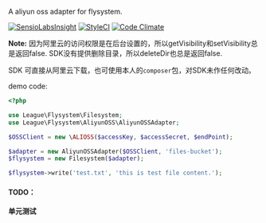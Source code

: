 A aliyun oss adapter for flysystem.

[![SensioLabsInsight](https://insight.sensiolabs.com/projects/a14a77b7-682e-4347-93bf-b822b3c4bb0e/big.png)](https://insight.sensiolabs.com/projects/a14a77b7-682e-4347-93bf-b822b3c4bb0e)
[![StyleCI](https://styleci.io/repos/42989215/shield)](https://styleci.io/repos/42989215)
[![Code Climate](https://codeclimate.com/github/twn39/flysystem-aliyun-oss/badges/gpa.svg)](https://codeclimate.com/github/twn39/flysystem-aliyun-oss)

**Note:** 因为阿里云的访问权限是在后台设置的，所以getVisibility和setVisibility总是返回false. SDK没有提供删除目录，所以deleteDir也总是返回false.

SDK 可直接从阿里云下载，也可使用本人的`composer`包，对SDK未作任何改动。

demo code:

```php
<?php

use League\Flysystem\Filesystem;
use League\Flysystem\AliyunOSS\AliyunOSSAdapter;

$OSSClient = new \ALIOSS($accessKey, $accessSecret, $endPoint);

$adapter = new AliyunOSSAdapter($OSSClient, 'files-bucket');
$flysystem = new Filesystem($adapter);

$flysystem->write('test.txt', 'this is test file content.');

```

#### TODO：

**单元测试**